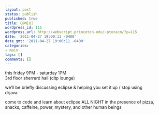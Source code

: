 ```yaml
---
layout: post
status: publish
published: true
title: C@N[8]
wordpress_id: 115
wordpress_url: http://webscript.princeton.edu/~ptonacm/?p=115
date: '2011-04-27 19:00:11 -0400'
date_gmt: '2011-04-27 19:00:11 -0400'
categories:
- main
tags: []
comments: []
---
```

<p>this friday 9PM - saturday 1PM<br />
3rd floor sherrerd hall (citp lounge)</p>
<p>we'll be briefly discussing eclipse &amp; helping you set it up / stop using<br />
drjava</p>
<p>come to code and learn about eclipse ALL NIGHT in the presence of pizza,<br />
snacks, caffeine, power, mystery, and other human beings</p>

